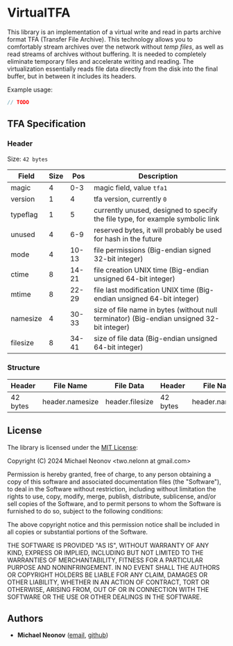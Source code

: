 # VirtualTFA

This library is an implementation of a virtual write and read in parts archive format TFA (Transfer File Archive). This
technology allows you to comfortably stream archives over the network without *temp files*, as well as read streams of archives without
buffering. It is needed to completely eliminate temporary files and accelerate writing and reading. The virtualization
essentially reads file data directly from the disk into the final buffer, but in between it includes its headers.

Example usage:

```c
// TODO
```

## TFA Specification

### Header

Size: `42 bytes`

| Field    | Size | Pos   | Description                                                                               |
|----------|------|-------|-------------------------------------------------------------------------------------------|
| magic    | 4    | 0-3   | magic field, value `tfa1`                                                                 |
| version  | 1    | 4     | tfa version, currently `0`                                                                |
| typeflag | 1    | 5     | currently unused, designed to specify the file type, for example symbolic link            |
| unused   | 4    | 6-9   | reserved bytes, it will probably be used for hash in the future                           |
| mode     | 4    | 10-13 | file permissions (Big-endian signed 32-bit integer)                                       |
| ctime    | 8    | 14-21 | file creation UNIX time (Big-endian unsigned 64-bit integer)                              |
| mtime    | 8    | 22-29 | file last modification UNIX time (Big-endian unsigned 64-bit integer)                     |
| namesize | 4    | 30-33 | size of file name in bytes (without null terminator) (Big-endian unsigned 32-bit integer) |
| filesize | 8    | 34-41 | size of file data (Big-endian unsigned 64-bit integer)                                    |

### Structure

| Header   | File Name       | File Data       | Header   | File Name       |     |
|----------|-----------------|-----------------|----------|-----------------|-----|
| 42 bytes | header.namesize | header.filesize | 42 bytes | header.namesize | ... |

## License

The library is licensed under the [MIT License](https://opensource.org/license/mit/):

Copyright (C) 2024 Michael Neonov <two.nelonn at gmail.com>

Permission is hereby granted, free of charge, to any person obtaining a copy
of this software and associated documentation files (the "Software"), to deal
in the Software without restriction, including without limitation the rights
to use, copy, modify, merge, publish, distribute, sublicense, and/or sell
copies of the Software, and to permit persons to whom the Software is
furnished to do so, subject to the following conditions:

The above copyright notice and this permission notice shall be included in all
copies or substantial portions of the Software.

THE SOFTWARE IS PROVIDED "AS IS", WITHOUT WARRANTY OF ANY KIND, EXPRESS OR
IMPLIED, INCLUDING BUT NOT LIMITED TO THE WARRANTIES OF MERCHANTABILITY,
FITNESS FOR A PARTICULAR PURPOSE AND NONINFRINGEMENT. IN NO EVENT SHALL THE
AUTHORS OR COPYRIGHT HOLDERS BE LIABLE FOR ANY CLAIM, DAMAGES OR OTHER
LIABILITY, WHETHER IN AN ACTION OF CONTRACT, TORT OR OTHERWISE, ARISING FROM,
OUT OF OR IN CONNECTION WITH THE SOFTWARE OR THE USE OR OTHER DEALINGS IN THE
SOFTWARE.

## Authors

- **Michael Neonov** ([email](mailto:two.nelonn@gmail.com), [github](https://github.com/Nelonn))
